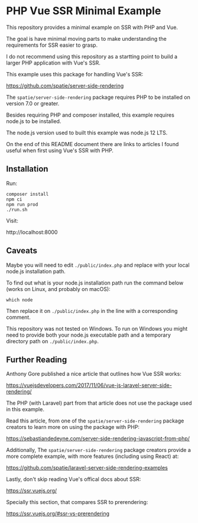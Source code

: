# PHP Vue SSR Minimal Example

This repository provides a minimal example on SSR with PHP and Vue.

The goal is have minimal moving parts to make understanding 
the requirements for SSR easier to grasp.

I do not recommend using this repository as a startting point to build
a larger PHP application with Vue's SSR.

This example uses this package for handling Vue's SSR:

https://github.com/spatie/server-side-rendering

The `spatie/server-side-rendering` package requires PHP to be installed 
on version 7.0 or greater.

Besides requiring PHP and composer installed, this example requires node.js 
to be installed.

The node.js version used to built this example was node.js 12 LTS.

On the end of this README document there are links to articles 
I found useful when first using Vue's SSR with PHP. 

## Installation

Run:

~~~
composer install
npm ci
npm run prod
./run.sh
~~~

Visit:
 
http://localhost:8000

## Caveats

Maybe you will need to edit `./public/index.php` and replace with your local 
node.js installation path.

To find out what is your node.js installation path run the command below 
(works on Linux, and probably on macOS):

~~~
which node
~~~

Then replace it on `./public/index.php` in the line with a corresponding comment.

This repository was not tested on Windows. To run on Windows you might need 
to provide both your node.js executable path and a temporary directory path
on `./public/index.php`. 

## Further Reading

Anthony Gore published a nice article that outlines how Vue SSR works:

https://vuejsdevelopers.com/2017/11/06/vue-js-laravel-server-side-rendering/

The PHP (with Laravel) part from that article does not use the package 
used in this example.

Read this article, from one of the `spatie/server-side-rendering` package 
creators to learn more on using the package with PHP:

https://sebastiandedeyne.com/server-side-rendering-javascript-from-php/

Additionally, The `spatie/server-side-rendering` package creators provide 
a more complete example, with more features (including using React) at:

https://github.com/spatie/laravel-server-side-rendering-examples

Lastly, don't skip reading Vue's offical docs about SSR:

https://ssr.vuejs.org/

Specially this section, that compares SSR to prerendering:

https://ssr.vuejs.org/#ssr-vs-prerendering
